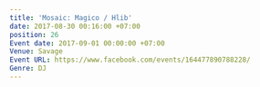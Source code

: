 ```yaml
---
title: 'Mosaic: Magico / Hlib'
date: 2017-08-30 00:16:00 +07:00
position: 26
Event date: 2017-09-01 00:00:00 +07:00
Venue: Savage
Event URL: https://www.facebook.com/events/164477890788228/
Genre: DJ
---
```


